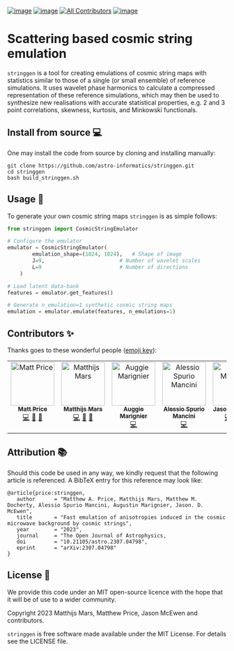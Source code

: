 [![image](https://img.shields.io/badge/License-MIT-yellow.svg)](https://opensource.org/licenses/MIT)
[![image](http://img.shields.io/badge/arXiv-2307.04798-orange.svg?style=flat)](https://arxiv.org/abs/2307.04798)<!-- ALL-CONTRIBUTORS-BADGE:START - Do not remove or modify this section -->
[![All Contributors](https://img.shields.io/badge/all_contributors-6-orange.svg?style=flat-square)](#contributors-)<!-- ALL-CONTRIBUTORS-BADGE:END --> 
[![image](https://img.shields.io/badge/code%20style-black-000000.svg)](https://github.com/psf/black)

# Scattering based cosmic string emulation

`stringgen` is a tool for creating emulations of cosmic string maps with statistics similar to those of a single (or small ensemble) of reference simulations. It uses wavelet phase harmonics to calculate a compressed representation of these reference simulations, which may then be used to synthesize new realisations with accurate statistical properties, e.g. 2 and 3 point correlations, skewness, kurtosis, and Minkowski functionals.

## Install from source :computer:
One may install the code from source by cloning and installing manually:

```
git clone https://github.com/astro-informatics/stringgen.git
cd stringgen
bash build_stringgen.sh
```

## Usage :rocket:

To generate your own cosmic string maps `stringgen` is as simple follows:

``` python
from stringgen import CosmicStringEmulator

# Configure the emulator
emulator = CosmicStringEmulator(
        emulation_shape=(1024, 1024),   # Shape of image
        J=9,                        # Number of wavelet scales
        L=9                         # Number of directions
    )

# Load latent data-bank
features = emulator.get_features()

# Generate n_emulation=1 synthetic cosmic string maps
emulation = emulator.emulate(features, n_emulations=1)
```

## Contributors ✨

Thanks goes to these wonderful people ([emoji
key](https://allcontributors.org/docs/en/emoji-key)):
<!-- ALL-CONTRIBUTORS-LIST:START - Do not remove or modify this section -->
<!-- prettier-ignore-start -->
<!-- markdownlint-disable -->
<table>
  <tbody>
    <tr>
      <td align="center" valign="top" width="14.28%"><a href="https://cosmomatt.github.io"><img src="https://avatars.githubusercontent.com/u/32554533?v=4?s=100" width="100px;" alt="Matt Price"/><br /><sub><b>Matt Price</b></sub></a><br /><a href="https://github.com/astro-informatics/stringgen/commits?author=CosmoMatt" title="Code">💻</a> <a href="https://github.com/astro-informatics/stringgen/pulls?q=is%3Apr+reviewed-by%3ACosmoMatt" title="Reviewed Pull Requests">👀</a> <a href="#ideas-CosmoMatt" title="Ideas, Planning, & Feedback">🤔</a></td>
      <td align="center" valign="top" width="14.28%"><a href="https://github.com/MatthijsMars"><img src="https://avatars.githubusercontent.com/u/32309817?v=4?s=100" width="100px;" alt="Matthijs Mars"/><br /><sub><b>Matthijs Mars</b></sub></a><br /><a href="https://github.com/astro-informatics/stringgen/commits?author=MatthijsMars" title="Code">💻</a> <a href="https://github.com/astro-informatics/stringgen/pulls?q=is%3Apr+reviewed-by%3AMatthijsMars" title="Reviewed Pull Requests">👀</a> <a href="#ideas-MatthijsMars" title="Ideas, Planning, & Feedback">🤔</a></td>
      <td align="center" valign="top" width="14.28%"><a href="https://github.com/auggiemarignier"><img src="https://avatars.githubusercontent.com/u/42379892?v=4?s=100" width="100px;" alt="Auggie Marignier"/><br /><sub><b>Auggie Marignier</b></sub></a><br /><a href="https://github.com/astro-informatics/stringgen/commits?author=auggiemarignier" title="Code">💻</a></td>
      <td align="center" valign="top" width="14.28%"><a href="https://github.com/alessiospuriomancini"><img src="https://avatars.githubusercontent.com/u/16155457?v=4?s=100" width="100px;" alt="Alessio Spurio Mancini"/><br /><sub><b>Alessio Spurio Mancini</b></sub></a><br /><a href="https://github.com/astro-informatics/stringgen/commits?author=alessiospuriomancini" title="Code">💻</a></td>
      <td align="center" valign="top" width="14.28%"><a href="http://www.jasonmcewen.org"><img src="https://avatars.githubusercontent.com/u/3181701?v=4?s=100" width="100px;" alt="Jason McEwen"/><br /><sub><b>Jason McEwen</b></sub></a><br /><a href="https://github.com/astro-informatics/stringgen/commits?author=jasonmcewen" title="Code">💻</a> <a href="https://github.com/astro-informatics/stringgen/pulls?q=is%3Apr+reviewed-by%3Ajasonmcewen" title="Reviewed Pull Requests">👀</a> <a href="#ideas-jasonmcewen" title="Ideas, Planning, & Feedback">🤔</a></td>
      <td align="center" valign="top" width="14.28%"><a href="http://matthewdocherty.org"><img src="https://avatars.githubusercontent.com/u/53608638?v=4?s=100" width="100px;" alt="Matthew Docherty"/><br /><sub><b>Matthew Docherty</b></sub></a><br /><a href="https://github.com/astro-informatics/stringgen/commits?author=mmdocherty" title="Code">💻</a></td>
    </tr>
  </tbody>
</table>

<!-- markdownlint-restore -->
<!-- prettier-ignore-end -->

<!-- ALL-CONTRIBUTORS-LIST:END -->

## Attribution :books: 
Should this code be used in any way, we kindly request that the following article is
referenced. A BibTeX entry for this reference may look like:

``` 
@article{price:stringgen, 
   author      = "Matthew A. Price, Matthijs Mars, Matthew M. Docherty, Alessio Spurio Mancini, Augustin Marignier, Jason. D. McEwen",
   title       = "Fast emulation of anisotropies induced in the cosmic microwave background by cosmic strings",
   year        = "2023",
   journal     = "The Open Journal of Astrophysics,
   doi         = "10.21105/astro.2307.04798",
   eprint      = "arXiv:2307.04798"        
}
```

## License :memo:

We provide this code under an MIT open-source licence with the hope that
it will be of use to a wider community.

Copyright 2023 Matthijs Mars, Matthew Price, Jason McEwen and contributors.

`stringgen` is free software made available under the MIT License. For
details see the LICENSE file.
